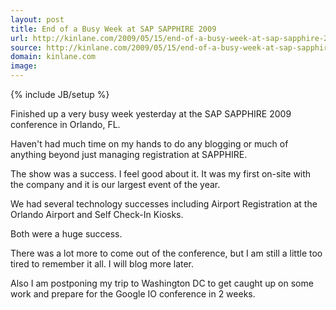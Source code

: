 ```yaml
---
layout: post
title: End of a Busy Week at SAP SAPPHIRE 2009
url: http://kinlane.com/2009/05/15/end-of-a-busy-week-at-sap-sapphire-2009/
source: http://kinlane.com/2009/05/15/end-of-a-busy-week-at-sap-sapphire-2009/
domain: kinlane.com
image: 
---
```

{% include JB/setup %}<p>Finished up a very busy week yesterday at the SAP SAPPHIRE 2009 conference in Orlando, FL.<p></p>
Haven't had much time on my hands to do any blogging or much of anything beyond just managing registration at SAPPHIRE.<p></p>
The show was a success. I feel good about it. It was my first on-site with the company and it is our largest event of the year.<p></p>
We had several technology successes including Airport Registration at the Orlando Airport and Self Check-In Kiosks.<p></p>
Both were a huge success.<p></p>
There was a lot more to come out of the conference, but I am still a little too tired to remember it all. I will blog more later.<p></p>
Also I am postponing my trip to Washington DC to get caught up on some work and prepare for the Google IO conference in 2 weeks.</p>
